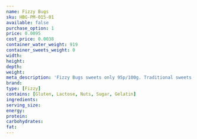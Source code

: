 ```yaml
---
name: Fizzy Bugs
sku: HBG-PM-015-01
available: false
purchase_option: 1
price: 0.0095
cost_price: 0.0038
container_water_weight: 919
container_sweets_weight: 0
width: 
height: 
depth: 
weight: 
meta_description: 'Fizzy Bugs sweets only 95p/100g. Traditional sweets and more at Humbugs Confectionery Store. Specialists in satisfying your sweet tooth!'
brand: 
type: [Fizzy]
contains: [Gluten, Lactose, Nuts, Sugar, Gelatin]
ingredients: 
serving_size: 
energy: 
protein: 
carbohydrates: 
fat: 
---
```

